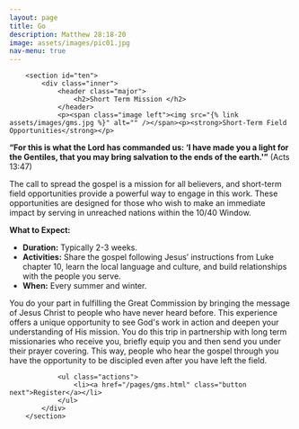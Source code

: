 ```yaml
---
layout: page
title: Go
description: Matthew 28:18-20
image: assets/images/pic01.jpg
nav-menu: true
---
```


<div id="main" class="alt">

        <section id="ten">
            <div class="inner">
                <header class="major">
                    <h2>Short Term Mission </h2>
                </header>
                <p><span class="image left"><img src="{% link assets/images/gms.jpg %}" alt="" /></span><p><strong>Short-Term Field Opportunities</strong></p>
<p><strong>&ldquo;For this is what the Lord has commanded us: &lsquo;I have made you a light for the Gentiles, that you may bring salvation to the ends of the earth.'&rdquo;</strong> (Acts 13:47)</p>
<p>The call to spread the gospel is a mission for all believers, and short-term field opportunities provide a powerful way to engage in this work. These opportunities are designed for those who wish to make an immediate impact by serving in unreached nations within the 10/40 Window.</p>
<p><strong>What to Expect:</strong></p>
<ul>
<li><strong>Duration:</strong> Typically 2-3 weeks.</li>
<li><strong>Activities:</strong> Share the gospel following Jesus&rsquo; instructions from Luke chapter 10, learn the local language and culture, and build relationships with the people you serve.</li>
<li><strong>When:</strong> Every summer and winter.</li>
</ul>
<p>You do your part in fulfilling the Great Commission by bringing the message of Jesus Christ to people who have never heard before. This experience offers a unique opportunity to see God's work in action and deepen your understanding of His mission. You do this trip in partnership with long term missionaries who receive you, briefly equip you and then send you under their prayer covering. This way, people who hear the gospel through you have the opportunity to be discipled even after you have left the field.</p></p>
				
                <ul class="actions">
                    <li><a href="/pages/gms.html" class="button next">Register</a></li>
                </ul>
            </div>
        </section>

</div>
